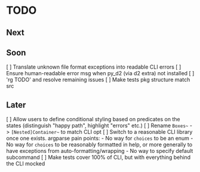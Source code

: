 # TODO

## Next


## Soon

[ ] Translate unknown file format exceptions into readable CLI errors
[ ] Ensure human-readable error msg when py_d2 (via d2 extra) not installed
[ ] 'rg TODO' and resolve remaining issues
[ ] Make tests pkg structure match src

## Later

[ ] Allow users to define conditional styling based on predicates on the states
    (distinguish "happy path", highlight "errors" etc.)
[ ] Rename `Boxes~` -> `[Nested]Container~` to match CLI opt
[ ] Switch to a reasonable CLI library once one exists. argparse pain points:
    - No way for `choices` to be an enum
    - No way for `choices` to be reasonably formatted in help, or more
      generally to have exceptions from auto-formatting/wrapping
    - No way to specify default subcommand
[ ] Make tests cover 100% of CLI, but with everything behind the CLI mocked
